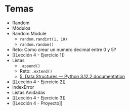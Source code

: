 # Temas
- Random
- Módulos
- Random Module
	- `random.randint(1, 10)`
	- `random.random()`
- Reto: Como crear un numero decimal entre 0 y 5?
- [[Lección 4 - Ejercicio 1]]
- Listas
	- `.append()`
	- Reto: `.extend()`
	- [5. Data Structures — Python 3.12.2 documentation](https://docs.python.org/3/tutorial/datastructures.html)
- [[Lección 4 - Ejercicio 2]]
- IndexError
- Listas Anidadas
- [[Lección 4 - Ejercicio 3]]
- [[Lección 4 - Proyecto]]